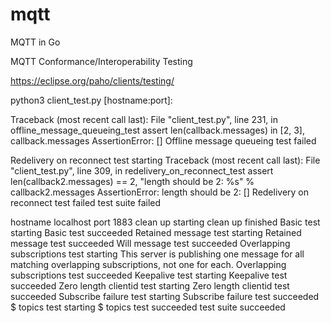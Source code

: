 mqtt
====

MQTT in Go


MQTT Conformance/Interoperability Testing

https://eclipse.org/paho/clients/testing/

python3 client_test.py [hostname:port]:

Traceback (most recent call last):
  File "client_test.py", line 231, in offline_message_queueing_test
    assert len(callback.messages) in [2, 3], callback.messages
AssertionError: []
Offline message queueing test failed

Redelivery on reconnect test starting
Traceback (most recent call last):
  File "client_test.py", line 309, in redelivery_on_reconnect_test
    assert len(callback2.messages) == 2, "length should be 2: %s" % callback2.messages
AssertionError: length should be 2: []
Redelivery on reconnect test failed
test suite failed


hostname localhost port 1883
clean up starting
clean up finished
Basic test starting
Basic test succeeded
Retained message test starting
Retained message test succeeded
Will message test succeeded
Overlapping subscriptions test starting
This server is publishing one message for all matching overlapping subscriptions, not one for each.
Overlapping subscriptions test succeeded
Keepalive test starting
Keepalive test succeeded
Zero length clientid test starting
Zero length clientid test succeeded
Subscribe failure test starting
Subscribe failure test succeeded
$ topics test starting
$ topics test succeeded
test suite succeeded
